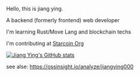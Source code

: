 Hello, this is jiang ying.

A backend (formerly frontend) web developer

I'm learning Rust/Move Lang and blockchain techs

I'm contributing at [Starcoin Org](https://github.com/starcoinorg) 

<!-- and [Move Lang](https://github.com/move-language) -->


[![Jiang Ying's GitHub stats](https://github-readme-stats.vercel.app/api?username=jiangying000&show_icons=true&theme=solarized-dark)](https://github.com/jiangying000) 

see alse: https://ossinsight.io/analyze/jiangying000
